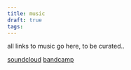 ```yaml
---
title: music
draft: true
tags:
---
```

all links to music go here, to be curated..

[soundcloud](https://soundcloud.com/DANNN)
[bandcamp](https://dannn.bandcamp.com/)
